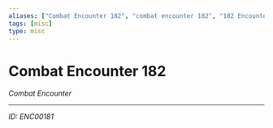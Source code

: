 ```yaml
---
aliases: ["Combat Encounter 182", "combat encounter 182", "182 Encounter Combat"]
tags: [misc]
type: misc
---
```


# Combat Encounter 182

*Combat Encounter*

---
*ID: ENC00181*